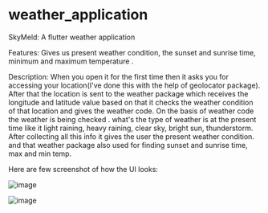 # weather_application
SkyMeld: A flutter weather application 

Features: Gives us present weather condition, the sunset and sunrise time, minimum and maximum temperature .

Description: When you open it for the first time then it asks you for accessing your location(I've done this with the help of geolocator package). After that the location is sent to the weather package which receives the longitude and latitude value based on that it checks the weather condition of that location and gives the weather code. On the basis of weather code the weather is being checked . what's the type of weather is at the present time like it light raining, heavy raining, clear sky, bright sun, thunderstorm.
After collecting all this info it gives the user the present weather condition. and that weather package also used for finding sunset and sunrise time, max and min temp. 

Here are few screenshot of how the UI looks:

![image](https://github.com/bajajg29/SkyMeld/assets/114282370/b7c40973-df50-4a6f-bec4-b0cb57f4184e)

![image](https://github.com/bajajg29/SkyMeld/assets/114282370/e678bad5-a948-4e78-b971-0792cef09eb5)


